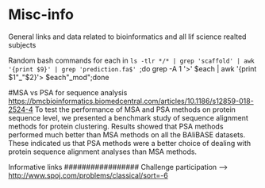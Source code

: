 # Misc-info
General links and data related to bioinformatics and all lif science realted subjects

Random bash commands
for each in `ls -tlr */* | grep 'scaffold' | awk '{print $9}' | grep 'prediction.fa$' `;do grep -A 1 '>' $each | awk '{print $1"_"$2}'> $each"_mod";done

#MSA vs PSA for sequence analysis
https://bmcbioinformatics.biomedcentral.com/articles/10.1186/s12859-018-2524-4
To test the performance of MSA and PSA methods on protein sequence level, we presented a benchmark study of sequence alignment methods for protein clustering. Results showed that PSA methods performed much better than MSA methods on all the BAliBASE datasets. These indicated us that PSA methods were a better choice of dealing with protein sequence alignment analyses than MSA methods.

Informative links
#################
Challenge participation --> http://www.spoj.com/problems/classical/sort=-6
